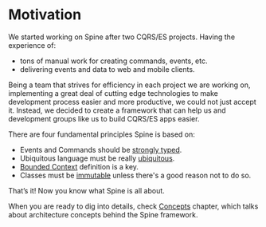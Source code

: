 # Motivation

We started working on Spine after two CQRS/ES projects. Having the experience
of:
- tons of manual work for creating commands, events, etc.
- delivering events and data to web and mobile clients.

Being a team that strives for efficiency in each project we are working on, implementing a great deal of cutting edge technologies to make development process easier and more productive, we could not just accept it. 
Instead, we decided to create a framework that can help us and development groups like us to build CQRS/ES apps easier.

There are four fundamental principles Spine is based on:
* Events and Commands should be [ strongly typed](motivation/strongly-typed.md).
* Ubiquitous language must be really [ubiquitous](/motivation/ubiquitous-language.md).
* [Bounded Context](/motivation/bounded-context.md) definition is a key.
* Classes must be [immutable](/motivation/immutability.md) unless there's a
good reason not to do so.

That’s it! Now you know what Spine is  all about. 

When you are ready to dig into details, check [Concepts](concepts.md)  chapter, which talks about architecture concepts behind the Spine framework.